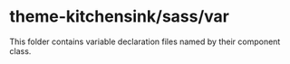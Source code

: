 # theme-kitchensink/sass/var

This folder contains variable declaration files named by their component class.
